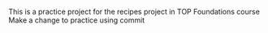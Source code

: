 This is a practice project for the recipes project in TOP Foundations course 
Make a change to practice using commit